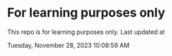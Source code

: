 # For learning purposes only
This repo is for learning purposes only.
Last updated at

Tuesday, November 28, 2023 10:08:59 AM

